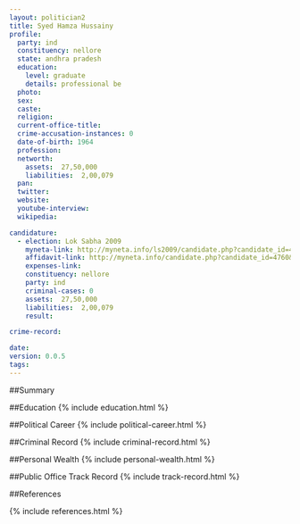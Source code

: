 ```yaml
---
layout: politician2
title: Syed Hamza Hussainy
profile: 
  party: ind
  constituency: nellore
  state: andhra pradesh
  education: 
    level: graduate
    details: professional be
  photo: 
  sex: 
  caste: 
  religion: 
  current-office-title: 
  crime-accusation-instances: 0
  date-of-birth: 1964
  profession: 
  networth: 
    assets:  27,50,000
    liabilities:  2,00,079
  pan: 
  twitter: 
  website: 
  youtube-interview: 
  wikipedia: 

candidature: 
  - election: Lok Sabha 2009
    myneta-link: http://myneta.info/ls2009/candidate.php?candidate_id=4760
    affidavit-link: http://myneta.info/candidate.php?candidate_id=4760&scan=original
    expenses-link: 
    constituency: nellore 
    party: ind
    criminal-cases: 0
    assets:  27,50,000
    liabilities:  2,00,079
    result:  

crime-record: 

date: 
version: 0.0.5
tags: 
---
```

##Summary


##Education
{% include education.html %}


##Political Career
{% include political-career.html %}


##Criminal Record
{% include criminal-record.html %}


##Personal Wealth
{% include personal-wealth.html %}


##Public Office Track Record
{% include track-record.html %}


##References


{% include references.html %}